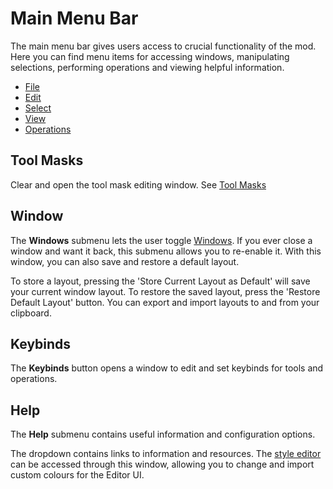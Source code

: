 # Main Menu Bar

The main menu bar gives users access to crucial functionality of the mod. Here you can find menu items for accessing windows, manipulating selections, performing operations and viewing helpful information.

- [File](file.md)
- [Edit](edit.md)
- [Select](select.md)
- [View](view.md)
- [Operations](operations.md)

## Tool Masks

Clear and open the tool mask editing window. See [Tool Masks](toolmasks.md)

## Window

The **Windows** submenu lets the user toggle [Windows](windows/intro.md). If you ever close a window and want it back, this submenu allows you to re-enable it. With this window, you can also save and restore a default layout.

To store a layout, pressing the 'Store Current Layout as Default' will save your current window layout. To restore the saved layout, press the 'Restore Default Layout' button. You can export and import layouts to and from your clipboard.

## Keybinds

The **Keybinds** button opens a window to edit and set keybinds for tools and operations.

## Help
    
The **Help** submenu contains useful information and configuration options.

The dropdown contains links to information and resources. The [style editor](windows/themes.md) can be accessed through this window, allowing you to change and import custom colours for the Editor UI. 


